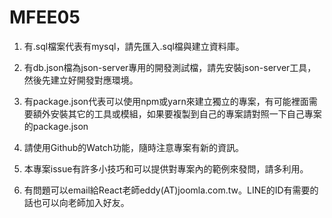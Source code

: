 # MFEE05

1. 有.sql檔案代表有mysql，請先匯入.sql檔與建立資料庫。

2. 有db.json檔為json-server專用的開發測試檔，請先安裝json-server工具，然後先建立好開發對應環境。

3. 有package.json代表可以使用npm或yarn來建立獨立的專案，有可能裡面需要額外安裝其它的工具或模組，如果要複製到自己的專案請對照一下自己專案的package.json

4. 請使用Github的Watch功能，隨時注意專案有新的資訊。

5. 本專案issue有許多小技巧和可以提供對專案內的範例來發問，請多利用。

6. 有問題可以email給React老師eddy(AT)joomla.com.tw。LINE的ID有需要的話也可以向老師加入好友。
